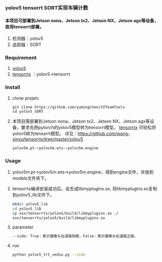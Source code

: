 ### yolov5 tensorrt SORT实现车辆计数
#### 本项目可部署到Jetson nona、Jetson tx2、Jetson NX、Jetson agx等设备，故用tensorrt部署。
1. 检测器：yolov5
2. 追踪器：SORT

### Requirement
1. [yolov5](https://github.com/ultralytics/yolov5)
2. [tensorrtx](https://github.com/wang-xinyu/tensorrtx) ：yolov5->tensorrt
### Install
1. clone projetc
    ```
    git clone https://github.com/yumingchen/CVTeamTools
    cd yolov5_SORT
    ```
2. 本项目需部署到Jetson nona、Jetson tx2、Jetson NX、Jetson agx等设备，要求先把pytorch的yolov5模型转为tensorrt模型。
[tensorrtx](https://github.com/wang-xinyu/tensorrtx) 可轻松将yolov5转为tensorrt模型。
详见：https://github.com/wang-xinyu/tensorrtx/tree/master/yolov5
    ```bash
    yolov5m.pt->yolov5m.wts->yolov5m.engine
    ```
### Usage
1. yolov5m.pt->yolov5m.wts->yolov5m.engine，得到engine文件，并放到models文件夹下。
2. tensorrtx编译安装成功后，会生成libmyplugins.so, 将libmyplugins.so复制到yolov5_lib文件下。
    ```bash
    mkdir yolov5_lib
    cd yolov5_lib
    cp xxx/tensorrtx/yolov5/build/libmyplugins.so ./
    xxx/tensorrtx/yolov5/build/libmyplugins.so 
    ```
   
3. parameter
    ```bash
    --side: True：表示摄像头在道路侧面，False：表示摄像头在道路正面。
    ```
4. run
    ```bash
   python yolov5_trt_vedio.py --side
   ```
